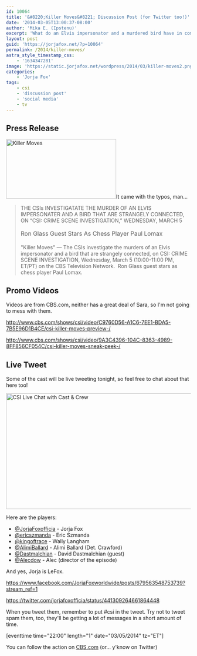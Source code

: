 ```yaml
---
id: 10064
title: '&#8220;Killer Moves&#8221; Discussion Post (for Twitter too!)'
date: '2014-03-05T13:00:37-08:00'
author: 'Mika E. (Ipstenu)'
excerpt: 'What do an Elvis impersonator and a murdered bird have in common? Jorja will be live tweeting this one!'
layout: post
guid: 'https://jorjafox.net/?p=10064'
permalink: /2014/killer-moves/
astra_style_timestamp_css:
    - '1634347281'
image: 'https://static.jorjafox.net/wordpress/2014/03/killer-moves2.png'
categories:
    - 'Jorja Fox'
tags:
    - csi
    - 'discussion post'
    - 'social media'
    - tv
---
```


<h2>Press Release</h2>
<img class="alignright size-medium wp-image-10066" alt="Killer Moves" src="//static.jorjafox.net/wordpress/2014/03/killer-moves2-300x162.png" width="300" height="162" />It came with the typos, man...
<blockquote>THE CSIs INVESTIGATATE THE MURDER OF AN ELVIS IMPERSONATER AND A BIRD THAT ARE STRANGELY CONNECTED, ON “CSI: CRIME SCENE INVESTIGATION,” WEDNESDAY, MARCH 5

<span style="line-height: 1.7; font-size: 1rem;">Ron Glass Guest Stars As Chess Player Paul Lomax</span>

"Killer Moves" — The CSIs investigate the murders of an Elvis impersonator and a bird that are strangely connected, on CSI: CRIME SCENE INVESTIGATION, Wednesday, March 5 (10:00-11:00 PM, ET/PT) on the CBS Television Network.  Ron Glass guest stars as chess player Paul Lomax.</blockquote>
<h2>Promo Videos</h2>
Videos are from CBS.com, neither has a great deal of Sara, so I'm not going to mess with them.

http://www.cbs.com/shows/csi/video/C9760D56-A1C6-7EE1-BDA5-7B5E96D1B4CE/csi-killer-moves-preview-/

http://www.cbs.com/shows/csi/video/9A3C4396-104C-8363-4989-8FF856CF054C/csi-killer-moves-sneak-peek-/
<h2>Live Tweet</h2>
Some of the cast will be live tweeting tonight, so feel free to chat about that here too!

<a href="http://www.cbs.com/connect/events/1000181/"><img class="aligncenter size-full wp-image-10068" alt="CSI Live Chat with Cast &amp; Crew" src="//static.jorjafox.net/wordpress/2014/03/jpeg-1.jpg" width="851" height="315" /></a>

Here are the players:
<ul>
	<li><a href="https://twitter.com/JorjaFoxofficia">@JorjaFoxofficia</a> - Jorja Fox</li>
	<li><a href="https://twitter.com/ericszmanda">@ericszmanda</a> - Eric Szmanda</li>
	<li><a href="https://twitter.com/kingoftrace">@kingoftrace</a> - Wally Langham</li>
	<li><a href="https://twitter.com/AlimiBallard">@AlimiBallard</a> - Alimi Ballard (Det. Crawford)</li>
	<li><a href="https://twitter.com/Dastmalchian">@Dastmalchian</a> - David Dastmalchian (guest)</li>
	<li><a href="https://twitter.com/Alecdow">@Alecdow</a> - Alec (director of the episode)</li>
</ul>
And yes, Jorja is LeFox.

https://www.facebook.com/JorjaFoxworldwide/posts/679563548753739?stream_ref=1

https://twitter.com/jorjafoxofficia/status/441309264661864448

When you tweet them, remember to put #csi in the tweet. Try not to tweet spam them, too, they'll be getting a lot of messages in a short amount of time.

[eventtime time="22:00" length="1" date="03/05/2014" tz="ET"]

You can follow the action on <a href="http://www.cbs.com/connect/events/1000181/">CBS.com</a> (or... y'know on Twitter)